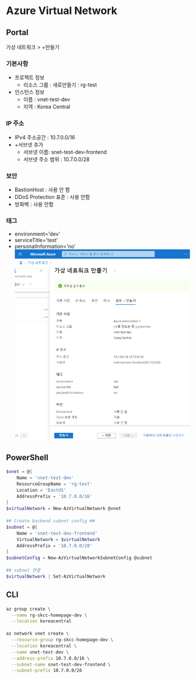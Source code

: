 # Azure Virtual Network

## Portal
가상 네트워크 > +만들기
### 기본사항
- 프로젝트 정보
  - 리소스 그룹 : 새로만들기 : rg-test
- 인스턴스 정보
  - 이름 : vnet-test-dev
  - 지역 : Korea Central
### IP 주소
- IPv4 주소공간 : 10.7.0.0/16
- +서브넷 추가
  - 서브넷 이름: snet-test-dev-frontend
  - 서브넷 주소 범위 : 10.7.0.0/28
### 보안
- BastionHost : 사용 안 함
- DDoS Protection 표준 : 사용 안함
- 방화벽 : 사용 안함
### 태그
- environment='dev'
- serviceTitle='test'
- personalInformation='no'
![AzVNet-Create.png](./img/AzVNet-Create.png)

## PowerShell
```powershell
$vnet = @{
    Name = 'vnet-test-dev'
    ResourceGroupName = 'rg-test'
    Location = 'EastUS'
    AddressPrefix = '10.7.0.0/16'    
}
$virtualNetwork = New-AzVirtualNetwork @vnet

## Create backend subnet config ##
$subnet = @{
    Name = 'snet-test-dev-frontend'
    VirtualNetwork = $virtualNetwork
    AddressPrefix = '10.7.0.0/28'
}
$subnetConfig = New-AzVirtualNetworkSubnetConfig @subnet 

## subnet 연결
$virtualNetwork | Set-AzVirtualNetwork
```

## CLI
```bash
az group create \
  --name rg-skcc-homepage-dev \
  --location koreacentral

az network vnet create \
  --resource-group rg-skcc-homepage-dev \
  --location koreacentral \
  --name vnet-test-dev \
  --address-prefix 10.7.0.0/16 \
  --subnet-name snet-test-dev-frontend \
  --subnet-prefix 10.7.0.0/28
```